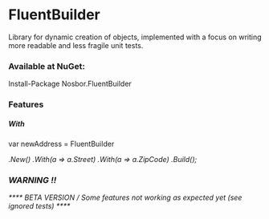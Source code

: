 # FluentBuilder

Library for dynamic creation of objects, implemented with a focus on writing more readable and less fragile unit tests.

### Available at NuGet:
Install-Package Nosbor.FluentBuilder

### Features

##### With

var newAddress = FluentBuilder<Address>
                .New()
                .With(a => a.Street)
                .With(a => a.ZipCode)
                .Build();

### WARNING !!
**** BETA VERSION / Some features not working as expected yet (see ignored tests) ****
